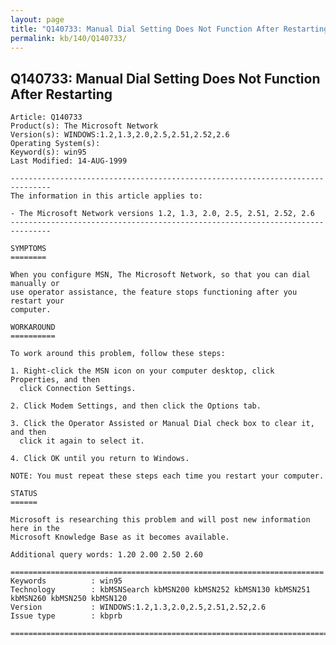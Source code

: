 ```yaml
---
layout: page
title: "Q140733: Manual Dial Setting Does Not Function After Restarting"
permalink: kb/140/Q140733/
---
```


## Q140733: Manual Dial Setting Does Not Function After Restarting

	Article: Q140733
	Product(s): The Microsoft Network
	Version(s): WINDOWS:1.2,1.3,2.0,2.5,2.51,2.52,2.6
	Operating System(s): 
	Keyword(s): win95
	Last Modified: 14-AUG-1999
	
	-------------------------------------------------------------------------------
	The information in this article applies to:
	
	- The Microsoft Network versions 1.2, 1.3, 2.0, 2.5, 2.51, 2.52, 2.6 
	-------------------------------------------------------------------------------
	
	SYMPTOMS
	========
	
	When you configure MSN, The Microsoft Network, so that you can dial manually or
	use operator assistance, the feature stops functioning after you restart your
	computer.
	
	WORKAROUND
	==========
	
	To work around this problem, follow these steps:
	
	1. Right-click the MSN icon on your computer desktop, click Properties, and then
	  click Connection Settings.
	
	2. Click Modem Settings, and then click the Options tab.
	
	3. Click the Operator Assisted or Manual Dial check box to clear it, and then
	  click it again to select it.
	
	4. Click OK until you return to Windows.
	
	NOTE: You must repeat these steps each time you restart your computer.
	
	STATUS
	======
	
	Microsoft is researching this problem and will post new information here in the
	Microsoft Knowledge Base as it becomes available.
	
	Additional query words: 1.20 2.00 2.50 2.60
	
	======================================================================
	Keywords          : win95 
	Technology        : kbMSNSearch kbMSN200 kbMSN252 kbMSN130 kbMSN251 kbMSN260 kbMSN250 kbMSN120
	Version           : WINDOWS:1.2,1.3,2.0,2.5,2.51,2.52,2.6
	Issue type        : kbprb
	
	=============================================================================
	
